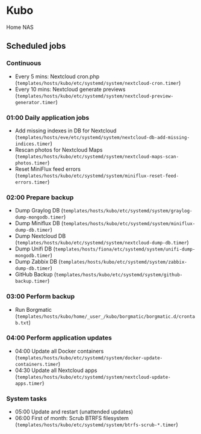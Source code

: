 # Kubo

Home NAS

## Scheduled jobs

### Continuous

- Every 5 mins: Nextcloud cron.php (`templates/hosts/kubo/etc/systemd/system/nextcloud-cron.timer`)
- Every 10 mins: Nextcloud generate previews (`templates/hosts/kubo/etc/systemd/system/nextcloud-preview-generator.timer`)

### 01:00 Daily application jobs

- Add missing indexes in DB for Nextcloud (`templates/hosts/eve/etc/systemd/system/nextcloud-db-add-missing-indices.timer`)
- Rescan photos for Nextcloud Maps (`templates/hosts/kubo/etc/systemd/system/nextcloud-maps-scan-photos.timer`)
- Reset MiniFlux feed errors (`templates/hosts/kubo/etc/systemd/system/miniflux-reset-feed-errors.timer`)

### 02:00 Prepare backup

- Dump Graylog DB (`templates/hosts/kubo/etc/systemd/system/graylog-dump-mongodb.timer`)
- Dump Miniflux DB (`templates/hosts/kubo/etc/systemd/system/miniflux-dump-db.timer`)
- Dump Nextcloud DB (`templates/hosts/kubo/etc/systemd/system/nextcloud-dump-db.timer`)
- Dump Unifi DB (`templates/hosts/fiona/etc/systemd/system/unifi-dump-mongodb.timer`)
- Dump Zabbix DB (`templates/hosts/kubo/etc/systemd/system/zabbix-dump-db.timer`)
- GitHub Backup (`templates/hosts/kubo/etc/systemd/system/github-backup.timer`)

### 03:00 Perform backup

- Run Borgmatic (`templates/hosts/kubo/home/_user_/kubo/borgmatic/borgmatic.d/crontab.txt`)

### 04:00 Perform application updates

- 04:00 Update all Docker containers (`templates/hosts/kubo/etc/systemd/system/docker-update-containers.timer`)
- 04:30 Update all Nextcloud apps (`templates/hosts/kubo/etc/systemd/system/nextcloud-update-apps.timer`)

### System tasks

- 05:00 Update and restart (unattended updates)
- 06:00 First of month: Scrub BTRFS filesystem (`templates/hosts/kubo/etc/systemd/system/btrfs-scrub-*.timer`)
